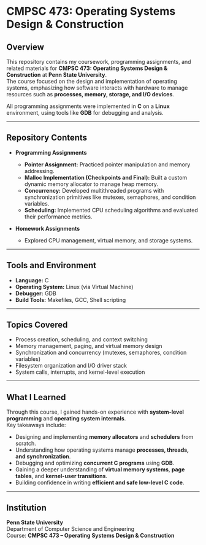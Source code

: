 # CMPSC 473: Operating Systems Design & Construction  

## Overview  
This repository contains my coursework, programming assignments, and related materials for **CMPSC 473: Operating Systems Design & Construction** at **Penn State University**.  
The course focused on the design and implementation of operating systems, emphasizing how software interacts with hardware to manage resources such as **processes, memory, storage, and I/O devices**.  

All programming assignments were implemented in **C** on a **Linux** environment, using tools like **GDB** for debugging and analysis.  

---

## Repository Contents  
- **Programming Assignments**  
  - **Pointer Assignment:** Practiced pointer manipulation and memory addressing.  
  - **Malloc Implementation (Checkpoints and Final):** Built a custom dynamic memory allocator to manage heap memory.  
  - **Concurrency:** Developed multithreaded programs with synchronization primitives like mutexes, semaphores, and condition variables.  
  - **Scheduling:** Implemented CPU scheduling algorithms and evaluated their performance metrics.  

- **Homework Assignments**  
  - Explored CPU management, virtual memory, and storage systems.  

---

## Tools and Environment  
- **Language:** C  
- **Operating System:** Linux (via Virtual Machine)  
- **Debugger:** GDB  
- **Build Tools:** Makefiles, GCC, Shell scripting  

---

## Topics Covered  
- Process creation, scheduling, and context switching  
- Memory management, paging, and virtual memory design  
- Synchronization and concurrency (mutexes, semaphores, condition variables)  
- Filesystem organization and I/O driver stack  
- System calls, interrupts, and kernel-level execution  

---

## What I Learned  
Through this course, I gained hands-on experience with **system-level programming** and **operating system internals**.  
Key takeaways include:  
- Designing and implementing **memory allocators** and **schedulers** from scratch.  
- Understanding how operating systems manage **processes, threads, and synchronization**.  
- Debugging and optimizing **concurrent C programs** using **GDB**.  
- Gaining a deeper understanding of **virtual memory systems**, **page tables**, and **kernel-user transitions**.  
- Building confidence in writing **efficient and safe low-level C code**.  

---

## Institution  
**Penn State University**  
Department of Computer Science and Engineering  
Course: **CMPSC 473 – Operating Systems Design & Construction**  